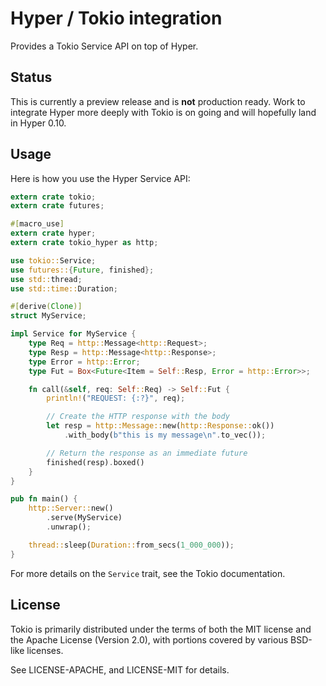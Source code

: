 # Hyper / Tokio integration

Provides a Tokio Service API on top of Hyper.

## Status

This is currently a preview release and is **not** production ready.
Work to integrate Hyper more deeply with Tokio is on going and will
hopefully land in Hyper 0.10.

## Usage

Here is how you use the Hyper Service API:

```rust
extern crate tokio;
extern crate futures;

#[macro_use]
extern crate hyper;
extern crate tokio_hyper as http;

use tokio::Service;
use futures::{Future, finished};
use std::thread;
use std::time::Duration;

#[derive(Clone)]
struct MyService;

impl Service for MyService {
    type Req = http::Message<http::Request>;
    type Resp = http::Message<http::Response>;
    type Error = http::Error;
    type Fut = Box<Future<Item = Self::Resp, Error = http::Error>>;

    fn call(&self, req: Self::Req) -> Self::Fut {
        println!("REQUEST: {:?}", req);

        // Create the HTTP response with the body
        let resp = http::Message::new(http::Response::ok())
            .with_body(b"this is my message\n".to_vec());

        // Return the response as an immediate future
        finished(resp).boxed()
    }
}

pub fn main() {
    http::Server::new()
        .serve(MyService)
        .unwrap();

    thread::sleep(Duration::from_secs(1_000_000));
}
```

For more details on the `Service` trait, see the Tokio documentation.

## License

Tokio is primarily distributed under the terms of both the MIT license
and the Apache License (Version 2.0), with portions covered by various
BSD-like licenses.

See LICENSE-APACHE, and LICENSE-MIT for details.
